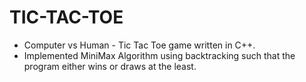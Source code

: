 # TIC-TAC-TOE

- Computer vs Human - Tic Tac Toe game written in C++.
- Implemented MiniMax Algorithm using backtracking such that the program either wins or draws at the least.
